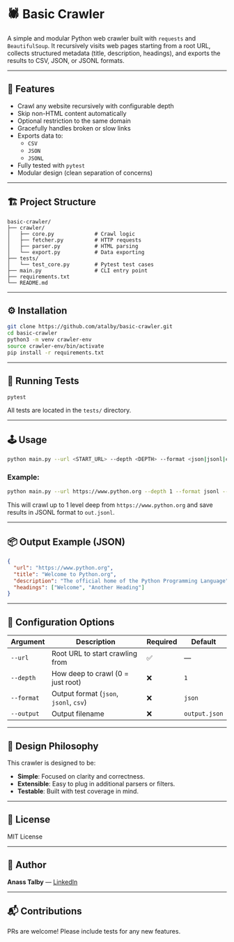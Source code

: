 # 🕷️ Basic Crawler

A simple and modular Python web crawler built with `requests` and `BeautifulSoup`. It recursively visits web pages starting from a root URL, collects structured metadata (title, description, headings), and exports the results to CSV, JSON, or JSONL formats.

---

## 🚀 Features

- Crawl any website recursively with configurable depth
- Skip non-HTML content automatically
- Optional restriction to the same domain
- Gracefully handles broken or slow links
- Exports data to:
  - `CSV`
  - `JSON`
  - `JSONL`
- Fully tested with `pytest`
- Modular design (clean separation of concerns)

---

## 🏗️ Project Structure

```
basic-crawler/
├── crawler/
│   ├── core.py             # Crawl logic
│   ├── fetcher.py          # HTTP requests
│   ├── parser.py           # HTML parsing
│   └── export.py           # Data exporting
├── tests/
│   └── test_core.py        # Pytest test cases
├── main.py                 # CLI entry point
├── requirements.txt
└── README.md
```

---

## ⚙️ Installation

```bash
git clone https://github.com/atalby/basic-crawler.git
cd basic-crawler
python3 -m venv crawler-env
source crawler-env/bin/activate
pip install -r requirements.txt
```

---

## 🧪 Running Tests

```bash
pytest
```

All tests are located in the `tests/` directory.

---

## 🕹️ Usage

```bash
python main.py --url <START_URL> --depth <DEPTH> --format <json|jsonl|csv> --output <FILE>
```

### Example:

```bash
python main.py --url https://www.python.org --depth 1 --format jsonl --output out.jsonl
```

This will crawl up to 1 level deep from `https://www.python.org` and save results in JSONL format to `out.jsonl`.

---

## 📦 Output Example (JSON)

```json
{
  "url": "https://www.python.org",
  "title": "Welcome to Python.org",
  "description": "The official home of the Python Programming Language",
  "headings": ["Welcome", "Another Heading"]
}
```

---

## 🔧 Configuration Options

| Argument     | Description                            | Required | Default     |
|--------------|----------------------------------------|----------|-------------|
| `--url`      | Root URL to start crawling from         | ✅       | —           |
| `--depth`    | How deep to crawl (0 = just root)       | ❌       | `1`         |
| `--format`   | Output format (`json`, `jsonl`, `csv`)  | ❌       | `json`      |
| `--output`   | Output filename                         | ❌       | `output.json` |

---

## 🧠 Design Philosophy

This crawler is designed to be:
- **Simple**: Focused on clarity and correctness.
- **Extensible**: Easy to plug in additional parsers or filters.
- **Testable**: Built with test coverage in mind.

---

## 🪪 License

MIT License

---

## 👤 Author

**Anass Talby** — [LinkedIn](https://www.linkedin.com/in/anass-talby)

---

## 📬 Contributions

PRs are welcome! Please include tests for any new features.
